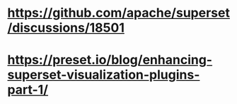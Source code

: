 ##

# https://github.com/apache/superset/discussions/18501
# https://preset.io/blog/enhancing-superset-visualization-plugins-part-1/